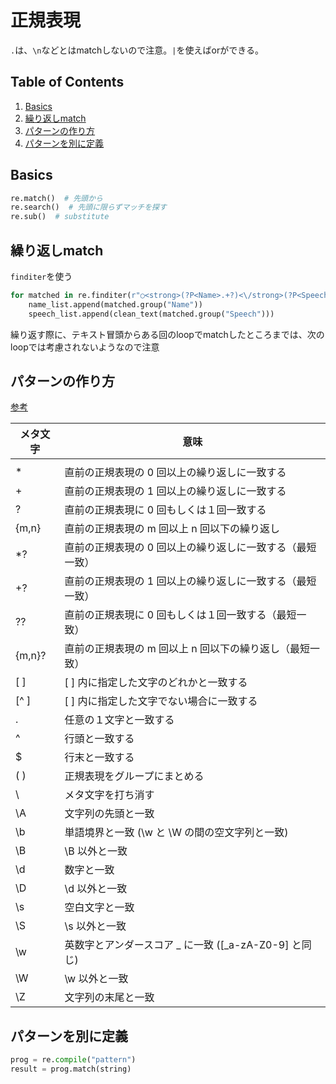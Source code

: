 # 正規表現
`.`は、`\n`などとはmatchしないので注意。`|`を使えばorができる。


## Table of Contents
1. [Basics](#basics)
2. [繰り返しmatch](#繰り返しmatch)
3. [パターンの作り方](#パターンの作り方)
4. [パターンを別に定義](#パターンを別に定義)

## Basics
```py
re.match()  # 先頭から
re.search()  # 先頭に限らずマッチを探す
re.sub()  # substitute
```

## 繰り返しmatch
`finditer`を使う
```python
for matched in re.finditer(r"○<strong>(?P<Name>.+?)<\/strong>(?P<Speech>(.|\n)+?)(○|<\/span>)", str(soup)):
    name_list.append(matched.group("Name"))
    speech_list.append(clean_text(matched.group("Speech")))
```
繰り返す際に、テキスト冒頭からある回のloopでmatchしたところまでは、次のloopでは考慮されないようなので注意


## パターンの作り方
[参考](http://www.geocities.jp/m_hiroi/light/python04.html)

| メタ文字 | 意味                                                      |
|----------|-----------------------------------------------------------|
| |        | この前後にある正規表現のどちらかと一致する                |
| *        | 直前の正規表現の 0 回以上の繰り返しに一致する             |
| +        | 直前の正規表現の 1 回以上の繰り返しに一致する             |
| ?        | 直前の正規表現に 0 回もしくは１回一致する                 |
| {m,n}    | 直前の正規表現の m 回以上 n 回以下の繰り返し              |
| *?       | 直前の正規表現の 0 回以上の繰り返しに一致する（最短一致） |
| +?       | 直前の正規表現の 1 回以上の繰り返しに一致する（最短一致） |
| ??       | 直前の正規表現に 0 回もしくは１回一致する（最短一致）     |
| {m,n}?   | 直前の正規表現の m 回以上 n 回以下の繰り返し（最短一致）  |
| [ ]      | [ ] 内に指定した文字のどれかと一致する                    |
| [^ ]     | [ ] 内に指定した文字でない場合に一致する                  |
| .        | 任意の１文字と一致する                                    |
| ^        | 行頭と一致する                                            |
| $        | 行末と一致する                                            |
| ( )      | 正規表現をグループにまとめる                              |
| \        | メタ文字を打ち消す                                        |
| \A       | 文字列の先頭と一致                                        |
| \b       | 単語境界と一致 (\w と \W の間の空文字列と一致)            |
| \B       | \B 以外と一致                                             |
| \d       | 数字と一致                                                |
| \D       | \d 以外と一致                                             |
| \s       | 空白文字と一致                                            |
| \S       | \s 以外と一致                                             |
| \w       | 英数字とアンダースコア _ に一致 ([_a-zA-Z0-9] と同じ)     |
| \W       | \w 以外と一致                                             |
| \Z       | 文字列の末尾と一致                                        |


## パターンを別に定義
```python
prog = re.compile("pattern")
result = prog.match(string)
```
